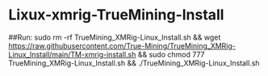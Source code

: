 # Lixux-xmrig-TrueMining-Install

##Run:
sudo rm -rf TrueMining_XMRig-Linux_Install.sh && wget https://raw.githubusercontent.com/True-Mining/TrueMining_XMRig-Linux_Install/main/TM-xmrig-install.sh && sudo chmod 777 TrueMining_XMRig-Linux_Install.sh && ./TrueMining_XMRig-Linux_Install.sh
